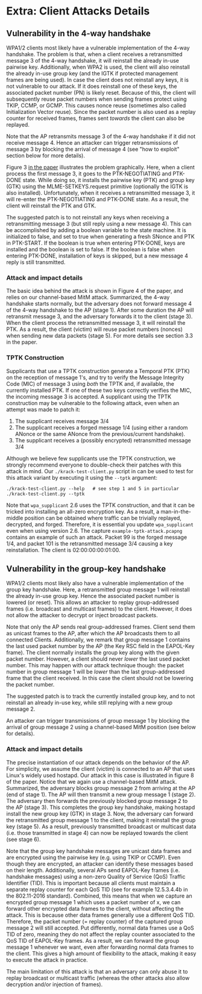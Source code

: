 # Extra: Client Attacks Details

## Vulnerability in the 4-way handshake

WPA1/2 clients most likely have a vulnerable implementation of the 4-way handshake. The problem is that, when a client receives a retransmitted message 3 of the 4-way handshake, it will reinstall the already in-use pairwise key. Additionally, when WPA2 is used, the client will also reinstall the already in-use group key (and the IGTK if protected management frames are being used). In case the client does not reinstall any keys, it is not vulnerable to our attack. If it does reinstall one of these keys, the associated packet number (PN) is likely reset. Because of this, the client will subsequently reuse packet numbers when sending frames protect using TKIP, CCMP, or GCMP. This causes nonce reuse (sometimes also called Initialization Vector reuse). Since the packet number is also used as a replay counter for received frames, frames sent *towards* the client can also be replayed.

Note that the AP retransmits message 3 of the 4-way handshake if it did not receive message 4. Hence an attacker can trigger retransmissions of message 3 by blocking the arrival of message 4 (see "how to exploit" section below for more details).

Figure 3 [in the paper](https://papers.mathyvanhoef.com/ccs2017.pdf) illustrates the problem graphically. Here, when a client process the first message 3, it goes to the PTK-NEGOTIATING and PTK-DONE state. While doing so, it installs the pairwise key (PTK) and group key (GTK) using the MLME-SETKEYS.request primitive (optionally the IGTK is also installed). Unfortunately, when it receives a retransmitted message 3, it will re-enter the PTK-NEGOTIATING and PTK-DONE state. As a result, the client will reinstall the PTK and GTK.

The suggested patch is to not reinstall any keys when receiving a retransmitting message 3 (but still reply using a new message 4). This can be accomplished by adding a boolean variable to the state machine. It is initialized to false, and set to true when generating a fresh SNonce and PTK in PTK-START. If the boolean is true when entering PTK-DONE, keys are installed and the boolean is set to false. If the boolean is false when entering PTK-DONE, installation of keys is skipped, but a new message 4 reply is still transmitted.

### Attack and impact details

The basic idea behind the attack is shown in Figure 4 of the paper, and relies on our channel-based MitM attack. Summarized, the 4-way handshake starts normally, but the adversary does not forward message 4 of the 4-way handshake to the AP (stage 1). After some duration the AP will retransmit message 3, and the adversary forwards it to the client (stage 3). When the client process the retransmitted message 3, it will reinstall the PTK. As a result, the client (victim) will reuse packet numbers (nonces) when sending new data packets (stage 5). For more details see section 3.3 in the paper.

### TPTK Construction

Supplicants that use a TPTK construction generate a Temporal PTK (PTK) on the reception of message 1's, and try to verify the Message Integrity Code (MIC) of message 3 using *both* the TPTK and, if available, the currently installed PTK. If one of these two keys correctly verifies the MIC, the incoming message 3 is accepted. A supplicant using the TPTK construction may be vulnerable to the following attack, even when an attempt was made to patch it:

1. The supplicant receives message 3/4
2. The supplicant receives a forged message 1/4 (using either a random ANonce or the same ANonce from the previous/current handshake).
3. The supplicant receives a (possibly encrypted) retransmitted message 3/4

Although we believe few supplicants use the TPTK construction, we strongly recommend everyone to double-check their patches with this attack in mind. Our `./krack-test-client.py` script in can be used to test for this attack variant by executing it using the `--tptk` argument:

	./krack-test-client.py --help   # see step 1 and 5 in particular
	./krack-test-client.py --tptk

Note that `wpa_supplicant` 2.6 uses the TPTK construction, and that it can be tricked into installing an all-zero encryption key. As a result, a man-in-the-middle position can be obtained where traffic can be trivially replayed, decrypted, and forged. Therefore, it is essential you update `wpa_supplicant` even when using version 2.6. The capture `example-tptk-attack.pcapng` contains an example of such an attack. Packet 99 is the forged message 1/4, and packet 101 is the retransmitted message 3/4 causing a key reinstallation. The client is 02:00:00:00:01:00.

## Vulnerability in the group-key handshake

WPA1/2 clients most likely also have a vulnerable implementation of the group key handshake. Here, a retransmitted group message 1 will reinstall the already in-use group key. Hence the associated packet number is lowered (or reset). This allows an attacker to replay group-addressed frames (i.e. broadcast and multicast frames) to the client. However, it does not allow the attacker to decrypt or inject broadcast packets.

Note that only the AP sends real group-addressed frames. Client send them as unicast frames to the AP, after which the AP broadcasts them to all connected Clients. Additionally, we remark that group message 1 contains the last used packet number by the AP (the Key RSC field in the EAPOL-Key frame). The client normally installs the group key along with the given packet number. However, a client should never *lower* the last used packet number. This may happen with our attack technique though: the packet number in group message 1 will be *lower* than the last group-addressed frame that the client received. In this case the client should not be lowering the packet number.

The suggested patch is to track the currently installed group key, and to not reinstall an already in-use key, while still replying with a new group message 2.

An attacker can trigger transmissions of group message 1 by blocking the arrival of group message 2 using a channel-based MitM position (see below for details).

### Attack and impact details

The precise instantiation of our attack depends on the behavior of the AP. For simplicity, we assume the client (victim) is connected to an AP that uses Linux's widely used hostapd. Our attack in this case is illustrated in figure 8 of the paper. Notice that we again use a channel-based MitM attack. Summarized, the adversary blocks group message 2 from arriving at the AP (end of stage 1). The AP will then transmit a new group message 1 (stage 2). The adversary then forwards the previously blocked group message 2 to the AP (stage 3). This completes the group key handshake, making hostapd install the new group key (GTK) in stage 3. Now, the adversary can forward the retransmitted group message 1 to the client, making it reinstall the group key (stage 5). As a result, previously transmitted broadcast or multicast data (i.e. those transmitted in stage 4) can now be replayed towards the client (see stage 6).

Note that the group key handshake messages are unicast data frames and are encrypted using the pairwise key (e.g. using TKIP or CCMP). Even though they are encrypted, an attacker can identify these messages based on their length. Additionally, several APs send EAPOL-Key frames (i.e. handshake messages) using a non-zero Quality of Service (QoS) Traffic Identifier (TID). This is important because all clients must maintain a separate replay counter for each QoS TID (see for example 12.5.3.4.4b in the 802.11-2016 standard). Combined, this means that when we capture an encrypted group message 1 which uses a packet number of x, we can forward other encrypted data frames to the client, without affecting the attack. This is because other data frames generally use a different QoS TID. Therefore, the packet number (= replay counter) of the captured group message 2 will still accepted. Put differently, normal data frames use a QoS TID of zero, meaning they do not affect the replay counter associated to the QoS TID of EAPOL-Key frames. As a result, we can forward the group message 1 whenever we want, even after forwarding normal data frames to the client. This gives a high amount of flexibility to the attack, making it easy to execute the attack in practice.

The main limitation of this attack is that an adversary can only abuse it to replay broadcast or multicast traffic (whereas the other attacks also allow decryption and/or injection of frames).
